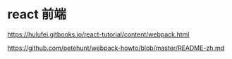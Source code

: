 # react 前端

https://hulufei.gitbooks.io/react-tutorial/content/webpack.html

https://github.com/petehunt/webpack-howto/blob/master/README-zh.md
